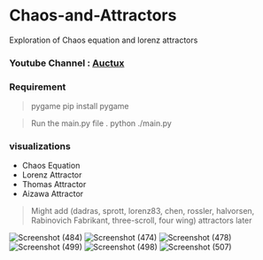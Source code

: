 # Chaos-and-Attractors

Exploration of Chaos equation and lorenz attractors

### Youtube Channel : [Auctux](https://www.youtube.com/@Auctux)

### Requirement
> pygame pip install pygame

> Run the main.py file . python ./main.py


### visualizations
- Chaos Equation
- Lorenz Attractor
- Thomas Attractor
- Aizawa Attractor

> Might add (dadras, sprott, lorenz83, chen, rossler, halvorsen, Rabinovich Fabrikant, three-scroll, four wing) attractors later


![Screenshot (484)](https://user-images.githubusercontent.com/48150537/208489635-0f957470-6f1c-4ebd-9689-f8a4c6121d2e.png)
![Screenshot (474)](https://user-images.githubusercontent.com/48150537/208489644-e2b25609-675e-4ad7-9b31-1d41fba9d0f5.png)
![Screenshot (478)](https://user-images.githubusercontent.com/48150537/208489654-486e8380-cea8-4536-905e-a1aaf52bb56d.png)
![Screenshot (499)](https://user-images.githubusercontent.com/48150537/208489666-e1f455a1-9c19-4ba6-a659-6da27a29f070.png)
![Screenshot (498)](https://user-images.githubusercontent.com/48150537/208489670-dab40804-7c26-4646-904f-a3fd84d38763.png)
![Screenshot (507)](https://user-images.githubusercontent.com/48150537/208489673-6d745793-0937-4f70-b16c-4968e5578bd7.png)
